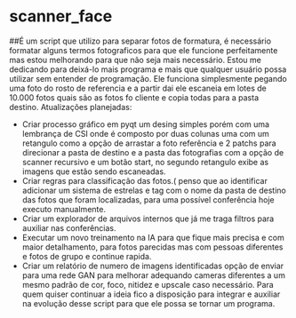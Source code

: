 # scanner_face
##É um script que utilizo para separar fotos de formatura, é necessário formatar alguns termos fotograficos 
para que ele funcione perfeitamente mas estou melhorando para que não seja mais necessário. 
Estou me dedicando para deixá-lo mais programa e mais que qualquer usuário possa utilizar sem entender de programação.
Ele funciona simplesmente pegando uma foto do rosto de referencia e a partir dai ele escaneia em lotes de 10.000 fotos quais são as fotos fo cliente e copia todas 
para a pasta destino.
Atualizações planejadas:
- Criar processo gráfico em pyqt um desing simples porém com uma lembrança de CSI onde é composto por duas colunas uma com um retangulo como a 
opção de arrastar a foto referência e 2 patchs para direcionar a pasta de destino e a pasta das fotografias com a opção de scanner recursivo e um botão start, 
no segundo retangulo exibe as imagens que estão sendo escaneadas.
- Criar regras para classificação das fotos.( penso que ao identificar adicionar um sistema de estrelas e tag com o nome da pasta de destino das fotos que foram localizadas, 
para uma possível conferência hoje executo manualmente.
- Criar um explorador de arquivos internos que já me traga filtros para auxiliar nas conferências.
- Executar um novo treinamento na IA para que fique mais precisa e com maior detalhamento, para fotos parecidas mas com pessoas diferentes e fotos de grupo  e continue rapida. 
- Criar um relatório de numero de imagens identificadas opção de enviar para uma rede GAN para melhorar adequando cameras diferentes a um mesmo padrão de cor, foco, nitidez e upscale caso necessário.
Para quem quiser continuar a ideia fico a disposição para integrar e auxiliar na evolução desse script para que ele possa se tornar um programa.
